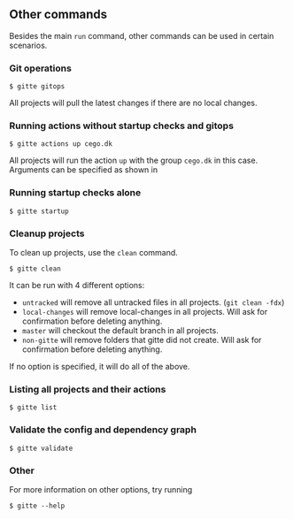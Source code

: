 ## Other commands

Besides the main `run` command, other commands can be used in certain scenarios.

### Git operations

```
$ gitte gitops
```

All projects will pull the latest changes if there are no local changes.

### Running actions without startup checks and gitops

```
$ gitte actions up cego.dk
```

All projects will run the action `up` with the group `cego.dk` in this case. Arguments can be specified as shown in

### Running startup checks alone

```
$ gitte startup
```

### Cleanup projects

To clean up projects, use the `clean` command.

```
$ gitte clean
```

It can be run with 4 different options:
 - `untracked` will remove all untracked files in all projects. (`git clean -fdx`)
 - `local-changes` will remove local-changes in all projects. Will ask for confirmation before deleting anything. 
 - `master` will checkout the default branch in all projects.
 - `non-gitte` will remove folders that gitte did not create. Will ask for confirmation before deleting anything.

If no option is specified, it will do all of the above.


### Listing all projects and their actions

```
$ gitte list
```

### Validate the config and dependency graph

```
$ gitte validate
```

### Other

For more information on other options, try running

```
$ gitte --help
```
